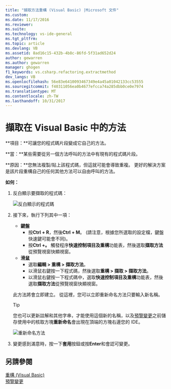 ```yaml
---
title: "擷取方法重構 (Visual Basic) |Microsoft 文件"
ms.custom: 
ms.date: 11/17/2016
ms.reviewer: 
ms.suite: 
ms.technology: vs-ide-general
ms.tgt_pltfrm: 
ms.topic: article
ms.devlang: VB
ms.assetid: 8ad16c15-432b-4b8c-86fd-5f31ad652d24
author: gewarren
ms.author: gewarren
manager: ghogen
f1_keywords: vs.csharp.refactoring.extractmethod
dev_langs: VB
ms.openlocfilehash: 56e83e6410093467349e4a45a01042133cc53555
ms.sourcegitcommit: f40311056ea0b4677efcca74a285dbb0ce0e7974
ms.translationtype: MT
ms.contentlocale: zh-TW
ms.lasthandoff: 10/31/2017
---
```

# <a name="extract-a-method-in-visual-basic"></a>擷取在 Visual Basic 中的方法
**項目：**可讓您的程式碼片段變成它自己的方法。

**當：**某些需要從另一個方法呼叫的方法中有現有的程式碼片段。  

**原因：**您無法複製/貼上該程式碼，但這就可能會導致重複。  更好的解決方案是該片段重構自己的任何其他方法可以自由呼叫的方法。

**如何：**

1. 反白顯示要擷取的程式碼：

   ![反白顯示的程式碼](media/extractmethod_highlight.png)

1. 接下來，執行下列其中一項：
   * **鍵盤**
     * 按**Ctrl + R**，然後**Ctrl + M**。  (請注意，根據您所選取的設定檔，鍵盤快速鍵可能會不同)。
     * 按**Ctrl +。** 觸發程序**快速控制項目及重構**功能表，然後選取**擷取方法**從預覽視窗快顯視窗。
   * **滑鼠**
     * 選取**編輯 > 重構 > 擷取方法**。
     * 以滑鼠右鍵按一下程式碼，然後選取**重構 > 擷取 > 擷取方法**。
     * 以滑鼠右鍵按一下程式碼中，選取**快速控制項目及重構**功能表，然後選取**擷取方法**從預覽視窗快顯視窗。

   此方法將會立即建立。  從這裡，您可以立即重新命名方法只要輸入新名稱。

   > [!TIP]
   > 您也可以更新註解和其他字串，才能使用這個新的名稱，以及[預覽變更](../../ide/preview-changes.md)之前儲存使用中的核取方塊**重新命名**會出現在頂端的方塊右邊您的 IDE。

   ![重新命名方法](media/extractmethod_rename.png)

1. 變更感到滿意時，按一下**套用**按鈕或按**Enter**和會認可變更。

## <a name="see-also"></a>另請參閱  
[重構 (Visual Basic)](../refactoring-vb.md)  
[預覽變更](../../ide/preview-changes.md)